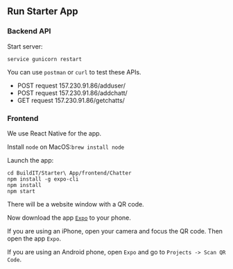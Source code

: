 ## Run Starter App

### Backend API

Start server:

`service gunicorn restart`

You can use `postman` or `curl` to test these APIs.

- POST request 157.230.91.86/adduser/
- POST request 157.230.91.86/addchatt/
- GET request 157.230.91.86/getchatts/

### Frontend

We use React Native for the app.

Install `node` on MacOS:`brew install node`

Launch the app:

```
cd BuildIT/Starter\ App/frontend/Chatter
npm install -g expo-cli
npm install
npm start
```

There will be a website window with a QR code.

Now download the app [`Expo`](https://expo.io/) to your phone.

If you are using an iPhone, open your camera and focus the QR code. Then open the app `Expo`. 

If you are using an Android phone, open `Expo` and go to `Projects -> Scan QR Code`.